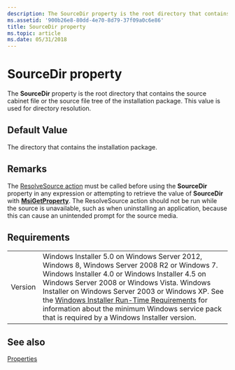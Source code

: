 ```yaml
---
description: The SourceDir property is the root directory that contains the source cabinet file or the source file tree of the installation package. This value is used for directory resolution.
ms.assetid: '900b26e8-80dd-4e70-8d79-37f09a0c6e86'
title: SourceDir property
ms.topic: article
ms.date: 05/31/2018
---
```


# SourceDir property

The **SourceDir** property is the root directory that contains the source cabinet file or the source file tree of the installation package. This value is used for directory resolution.

## Default Value

The directory that contains the installation package.

## Remarks

The [ResolveSource action](resolvesource-action.md) must be called before using the **SourceDir** property in any expression or attempting to retrieve the value of **SourceDir** with [**MsiGetProperty**](/windows/desktop/api/Msiquery/nf-msiquery-msigetpropertya). The ResolveSource action should not be run while the source is unavailable, such as when uninstalling an application, because this can cause an unintended prompt for the source media.

## Requirements



|                    |                                                                                                                                                                                                                                                                                                                                                                                                                                                  |
|--------------------|--------------------------------------------------------------------------------------------------------------------------------------------------------------------------------------------------------------------------------------------------------------------------------------------------------------------------------------------------------------------------------------------------------------------------------------------------|
| Version<br/> | Windows Installer 5.0 on Windows Server 2012, Windows 8, Windows Server 2008 R2 or Windows 7. Windows Installer 4.0 or Windows Installer 4.5 on Windows Server 2008 or Windows Vista. Windows Installer on Windows Server 2003 or Windows XP. See the [Windows Installer Run-Time Requirements](windows-installer-portal.md) for information about the minimum Windows service pack that is required by a Windows Installer version.<br/> |



## See also

<dl> <dt>

[Properties](properties.md)
</dt> </dl>

 

 




